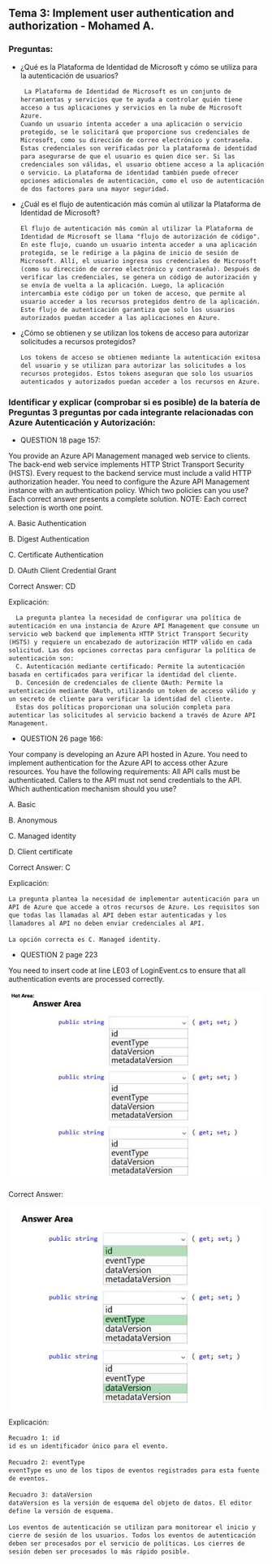 ## Tema 3: Implement user authentication and authorization - Mohamed A.
###  Preguntas:
  - ¿Qué es la Plataforma de Identidad de Microsoft y cómo se utiliza para la autenticación de usuarios?
            
         La Plataforma de Identidad de Microsoft es un conjunto de herramientas y servicios que te ayuda a controlar quién tiene acceso a tus aplicaciones y servicios en la nube de Microsoft Azure. 
        Cuando un usuario intenta acceder a una aplicación o servicio protegido, se le solicitará que proporcione sus credenciales de Microsoft, como su dirección de correo electrónico y contraseña. Estas credenciales son verificadas por la plataforma de identidad para asegurarse de que el usuario es quien dice ser. Si las credenciales son válidas, el usuario obtiene acceso a la aplicación o servicio. La plataforma de identidad también puede ofrecer opciones adicionales de autenticación, como el uso de autenticación de dos factores para una mayor seguridad.

  - ¿Cuál es el flujo de autenticación más común al utilizar la Plataforma de Identidad de Microsoft?

        El flujo de autenticación más común al utilizar la Plataforma de Identidad de Microsoft se llama "flujo de autorización de código". En este flujo, cuando un usuario intenta acceder a una aplicación protegida, se le redirige a la página de inicio de sesión de Microsoft. Allí, el usuario ingresa sus credenciales de Microsoft (como su dirección de correo electrónico y contraseña). Después de verificar las credenciales, se genera un código de autorización y se envía de vuelta a la aplicación. Luego, la aplicación intercambia este código por un token de acceso, que permite al usuario acceder a los recursos protegidos dentro de la aplicación. Este flujo de autenticación garantiza que solo los usuarios autorizados puedan acceder a las aplicaciones en Azure.

  - ¿Cómo se obtienen y se utilizan los tokens de acceso para autorizar solicitudes a recursos protegidos?
            
        Los tokens de acceso se obtienen mediante la autenticación exitosa del usuario y se utilizan para autorizar las solicitudes a los recursos protegidos. Estos tokens aseguran que solo los usuarios autenticados y autorizados puedan acceder a los recursos en Azure.

### Identificar y explicar (comprobar si es posible) de la batería de Preguntas 3 preguntas por cada integrante relacionadas con Azure Autenticación y Autorización:
- QUESTION 18 page 157:

You provide an Azure API Management managed web service to clients. The back-end web service implements HTTP Strict Transport Security (HSTS).
Every request to the backend service must include a valid HTTP authorization header. You need to configure the Azure API Management instance with an authentication policy. Which two policies can you use? Each correct answer presents a complete solution. NOTE: Each correct selection is worth one point.

A. Basic Authentication

B. Digest Authentication

C. Certificate Authentication

D. OAuth Client Credential Grant

Correct Answer: CD 


Explicación:

      La pregunta plantea la necesidad de configurar una política de autenticación en una instancia de Azure API Management que consume un servicio web backend que implementa HTTP Strict Transport Security (HSTS) y requiere un encabezado de autorización HTTP válido en cada solicitud. Las dos opciones correctas para configurar la política de autenticación son:
      C. Autenticación mediante certificado: Permite la autenticación basada en certificados para verificar la identidad del cliente.
      D. Concesión de credenciales de cliente OAuth: Permite la autenticación mediante OAuth, utilizando un token de acceso válido y un secreto de cliente para verificar la identidad del cliente.
      Estas dos políticas proporcionan una solución completa para autenticar las solicitudes al servicio backend a través de Azure API Management.
- QUESTION 26 page 166:

Your company is developing an Azure API hosted in Azure.
You need to implement authentication for the Azure API to access other Azure resources. You have the following requirements:
All API calls must be authenticated.
Callers to the API must not send credentials to the API.
Which authentication mechanism should you use?

A. Basic

B. Anonymous

C. Managed identity 

D. Client certificate

Correct Answer: C 

Explicación:

    La pregunta plantea la necesidad de implementar autenticación para un API de Azure que accede a otros recursos de Azure. Los requisitos son que todas las llamadas al API deben estar autenticadas y los llamadores al API no deben enviar credenciales al API.

    La opción correcta es C. Managed identity.


- QUESTION 2 page 223

You need to insert code at line LE03 of LoginEvent.cs to ensure that all authentication events are processed correctly.

![image](/img/screen1.png)


 Correct Answer: 

 ![image](/img/screen2.png)


Explicación:

    Recuadro 1: id
    id es un identificador único para el evento.

    Recuadro 2: eventType
    eventType es uno de los tipos de eventos registrados para esta fuente de eventos.

    Recuadro 3: dataVersion
    dataVersion es la versión de esquema del objeto de datos. El editor define la versión de esquema.

    Los eventos de autenticación se utilizan para monitorear el inicio y cierre de sesión de los usuarios. Todos los eventos de autenticación deben ser procesados por el servicio de políticas. Los cierres de sesión deben ser procesados lo más rápido posible.
